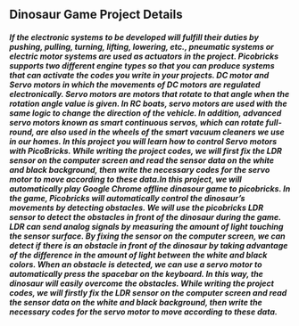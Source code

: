 ## Dinosaur Game Project Details
##### If the electronic systems to be developed will fulfill their duties by pushing, pulling, turning, lifting, lowering, etc., pneumatic systems or electric motor systems are used as actuators in the project. Picobricks supports two different engine types so that you can produce systems that can activate the codes you write in your projects. DC motor and Servo motors in which the movements of DC motors are regulated electronically. Servo motors are motors that rotate to that angle when the rotation angle value is given. In RC boats, servo motors are used with the same logic to change the direction of the vehicle. In addition, advanced servo motors known as smart continuous servos, which can rotate full-round, are also used in the wheels of the smart vacuum cleaners we use in our homes. In this project you will learn how to control Servo motors with PicoBricks. While writing the project codes, we will first fix the LDR sensor on the computer screen and read the sensor data on the white and black background, then write the necessary codes for the servo motor to move according to these data.In this project, we will automatically play Google Chrome offline dinasour game to picobricks. In the game, Picobricks will automatically control the dinosaur’s movements by detecting obstacles. We will use the picobricks LDR sensor to detect the obstacles in front of the dinosaur during the game. LDR can send analog signals by measuring the amount of light touching the sensor surface. By fixing the sensor on the computer screen, we can detect if there is an obstacle in front of the dinosaur by taking advantage of the difference in the amount of light between the white and black colors. When an obstacle is detected, we can use a servo motor to automatically press the spacebar on the keyboard. In this way, the dinosaur will easily overcome the obstacles. While writing the project codes, we will firstly fix the LDR sensor on the computer screen and read the sensor data on the white and black background, then write the necessary codes for the servo motor to move according to these data.